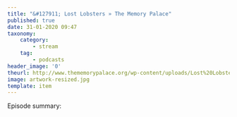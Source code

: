 ```yaml
---
title: "&#127911; Lost Lobsters » The Memory Palace"
published: true
date: 31-01-2020 09:47
taxonomy:
    category:
        - stream
    tag:
        - podcasts
header_image: '0'
theurl: http://www.thememorypalace.org/wp-content/uploads/Lost%20Lobsters%201.mp3
image: artwork-resized.jpg
template: item
--- 
```

Episode summary: 
